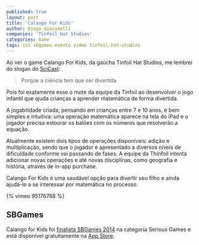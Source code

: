 ```yaml
---
published: true
layout: post
title: 'Calango For Kids'
author: Diego Giacomelli
companies: 'Tinfoil Hat Studios'
categories: Game
tags: ios sbgames evento video tinfoil-hat-studios
---
```

Ao ver o game Calango For Kids, da gaúcha Tinfoil Hat Studios, me lembrei do slogan do [SciCast](http://www.scicast.com.br/): 

> Porque a ciência tem que ser divertida

Pois foi exatamente esse o mote da equipe da Tinfoil ao desenvolver o jogo infantil que ajuda crianças a aprender matemática de forma divertida.

A jogabilidade criada, pensando em crianças entre 7 e 10 anos, é bem simples e intuitiva: uma operação matemática aparece na tela do iPad e o jogador precisa estourar os balões com os números que resolverão a equação.

Atualmente existem dois tipos de operações disponíveis: adição e multiplicação, sendo que o jogador é apresentado a diversos níveis de dificuldade conforme vai passando de fases. A equipe da Thinfoil intenta adicionar novas operações e até novas disciplinas, como geografia e história, através de in-app purchase.

Calango For Kids é uma saudável opção para divertir seu filho e ainda ajudá-lo a se interessar por matemática no processo.

{% vimeo 95176768 %}

## SBGames
Calango for Kids foi [finalista SBGames 2014](http://sbgames.org/sbgames2014/festival_de_jogos_finalistas) na categoria Serious Games e está disponível gratuitamente na [App Store](https://itunes.apple.com/br/app/calango-kids/id875886632?mt=8).